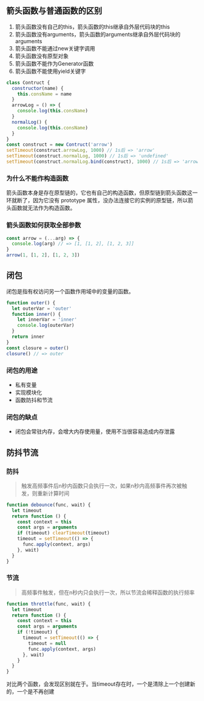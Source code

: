 ## 箭头函数与普通函数的区别

1. 箭头函数没有自己的this，箭头函数的this继承自外层代码块的this
2. 箭头函数没有arguments，箭头函数的arguments继承自外层代码块的arguments
3. 箭头函数不能通过new关键字调用
4. 箭头函数没有原型对象
5. 箭头函数不能作为Generator函数
6. 箭头函数不能使用yield关键字

```js
class Contruct {
  constructor(name) {
    this.consName = name
  }
  arrowLog = () => {
    console.log(this.consName)
  }
  normalLog() {
    console.log(this.consName)
  }
}
const construct = new Contruct('arrow')
setTimeout(construct.arrowLog, 1000) // 1s后 => 'arrow'
setTimeout(construct.normalLog, 1000) // 1s后 => 'undefined'
setTimeout(construct.normalLog.bind(construct), 1000) // 1s后 => 'arrow'
```

### 为什么不能作构造函数

箭头函数本身是存在原型链的，它也有自己的构造函数，但原型链到箭头函数这一环就断了，因为它没有 prototype 属性，没办法连接它的实例的原型链，所以箭头函数就无法作为构造函数。

### 箭头函数如何获取全部参数

```js
const arrow = (...arg) => {
  console.log(arg) // => [1, [1, 2], [1, 2, 3]]
}
arrow(1, [1, 2], [1, 2, 3])
```

## 闭包

闭包是指有权访问另一个函数作用域中的变量的函数。

```js
function outer() {
  let outerVar = 'outer'
  function inner() {
    let innerVar = 'inner'
    console.log(outerVar)
  }
  return inner
}
const closure = outer()
closure() // => outer
```

### 闭包的用途

- 私有变量
- 实现模块化
- 函数防抖和节流

### 闭包的缺点

- 闭包会常驻内存，会增大内存使用量，使用不当很容易造成内存泄露

## 防抖节流

### 防抖

> 触发高频事件后n秒内函数只会执行一次，如果n秒内高频事件再次被触发，则重新计算时间

```js
function debounce(func, wait) {
  let timeout
  return function () {
    const context = this
    const args = arguments
    if (timeout) clearTimeout(timeout)
    timeout = setTimeout(() => {
      func.apply(context, args)
    }, wait)
  }
}
```

### 节流

> 高频事件触发，但在n秒内只会执行一次，所以节流会稀释函数的执行频率

```js
function throttle(func, wait) {
  let timeout
  return function () {
    const context = this
    const args = arguments
    if (!timeout) {
      timeout = setTimeout(() => {
        timeout = null
        func.apply(context, args)
      }, wait)
    }
  }
}
```

对比两个函数，会发现区别就在于。当timeout存在时，一个是清除上一个创建新的，一个是不再创建

